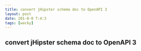 ```yaml
---
title: convert jHipster schema doc to OpenAPI 3
layout: post
date: 201-0-0 T:4:3
tags: [wacky]
---
```

## convert jHipster schema doc to OpenAPI 3

